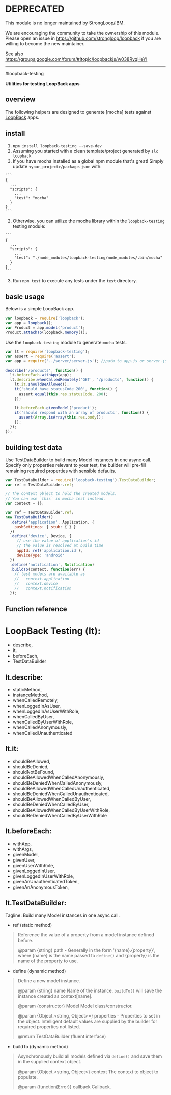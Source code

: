 # DEPRECATED

This module is no longer maintained by StrongLoop/IBM.

We are encouraging the community to take the ownership of this module.
Please open an issue in https://github.com/strongloop/loopback if you
are willing to become the new maintainer.

See also https://groups.google.com/forum/#!topic/loopbackjs/w038RvqHeYI

---

#loopback-testing

**Utilities for testing LoopBack apps**

## overview

The following helpers are designed to generate [mocha] tests against
[LoopBack](http://strongloop.com/loopback) apps.

## install

1. `npm install loopback-testing --save-dev`
2. Assuming you started with a clean template/project generated by `slc loopback`
  1. If you have mocha installed as a global npm module that's great! Simply update `<your_project>/package.json` with:

    ```
    {
      ...
      "scripts": {
        ...
        "test": "mocha"
      }
    }
    ```
  2. Otherwise, you can utilize the mocha library within the `loopback-testing` testing module:

    ```
    {
      ...
      "scripts": {
        ...
        "test": "./node_modules/loopback-testing/node_modules/.bin/mocha"
      }
    }
    ```
3. Run `npm test` to execute any tests under the `test` directory.

## basic usage

Below is a simple LoopBack app.

```js
var loopback = require('loopback');
var app = loopback();
var Product = app.model('product');
Product.attachTo(loopback.memory());
```

Use the `loopback-testing` module to generate `mocha` tests.

```js
var lt = require('loopback-testing');
var assert = require('assert');
var app = require('../server/server.js'); //path to app.js or server.js

describe('/products', function() {
  lt.beforeEach.withApp(app);
  lt.describe.whenCalledRemotely('GET', '/products', function() {
    lt.it.shouldBeAllowed();
    it('should have statusCode 200', function() {
      assert.equal(this.res.statusCode, 200);
    });

    lt.beforeEach.givenModel('product');
    it('should respond with an array of products', function() {
      assert(Array.isArray(this.res.body));
    });
  });
});
```

## building test data

Use TestDataBuilder to build many Model instances in one async call. Specify
only properties relevant to your test, the builder will pre-fill remaining
required properties with sensible defaults.

```js
var TestDataBuilder = require('loopback-testing').TestDataBuilder;
var ref = TestDataBuilder.ref;

// The context object to hold the created models.
// You can use `this` in mocha test instead.
var context = {};

var ref = TestDataBuilder.ref;
new TestDataBuilder()
  .define('application', Application, {
    pushSettings: { stub: { } }
  })
  .define('device', Device, {
     // use the value of application's id
     // the value is resolved at build time
     appId: ref('application.id'),
     deviceType: 'android'
  })
  .define('notification', Notification)
  .buildTo(context, function(err) {
    // test models are available as
    //   context.application
    //   context.device
    //   context.notification
  });
```

## Function reference

LoopBack Testing (lt):
===

  * describe,
  * it,
  * beforeEach,
  * TestDataBuilder

lt.describe:
----

  * staticMethod,
  * instanceMethod,
  * whenCalledRemotely,
  * whenLoggedInAsUser,
  * whenLoggedInAsUserWithRole,
  * whenCalledByUser,
  * whenCalledByUserWithRole,
  * whenCalledAnonymously,
  * whenCalledUnauthenticated

lt.it:
----

  * shouldBeAllowed,
  * shouldBeDenied,
  * shouldNotBeFound,
  * shouldBeAllowedWhenCalledAnonymously,
  * shouldBeDeniedWhenCalledAnonymously,
  * shouldBeAllowedWhenCalledUnauthenticated,
  * shouldBeDeniedWhenCalledUnauthenticated,
  * shouldBeAllowedWhenCalledByUser,
  * shouldBeDeniedWhenCalledByUser,
  * shouldBeAllowedWhenCalledByUserWithRole,
  * shouldBeDeniedWhenCalledByUserWithRole

lt.beforeEach:
----

  * withApp,
  * withArgs,
  * givenModel,
  * givenUser,
  * givenUserWithRole,
  * givenLoggedInUser,
  * givenLoggedInUserWithRole,
  * givenAnUnauthenticatedToken,
  * givenAnAnonymousToken,

lt.TestDataBuilder:
----
Tagline: Build many Model instances in one async call.

  * ref (static method)
> Reference the value of a property from a model instance defined before.
>
> @param {string} path - Generally in the form '{name}.{property}', where {name}
is the name passed to `define()` and {property} is the name of
the property to use.

  * define (dynamic method)
> Define a new model instance.
>
> @param {string} name Name of the instance.
> `buildTo()` will save the instance created as context[name].
>
> @param {constructor} Model Model class/constructor.
>
> @param {Object.<string, Object>=} properties - Properties to set in the object.
> Intelligent default values are supplied by the builder for required properties not listed.
>
> @return TestDataBuilder (fluent interface)

  * buildTo (dynamic method)
> Asynchronously build all models defined via `define()` and save them in the supplied context object.
>
>  @param {Object.<string, Object>} context The context to object to populate.
>
>  @param {function(Error)} callback Callback.


